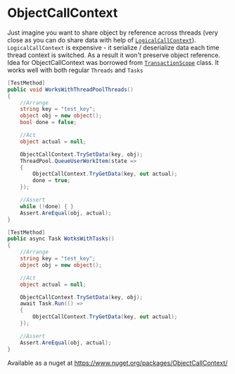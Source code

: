 # ObjectCallContext

Just imagine you want to share object by reference across threads (very close as you can do share data with help of [`LogicalCallContext`](https://msdn.microsoft.com/en-us/library/system.runtime.remoting.messaging.logicalcallcontext(v=vs.110).aspx)). `LogicalCallContext` is expensive - it serialize / deserialize data each time thread context is switched. As a result it won't preserve object reference. Idea for ObjectCallContext was borrowed from [`TransactionScope`](https://referencesource.microsoft.com/#System.Transactions/System/Transactions/Transaction.cs,a538de61b60d1252) class.
It works well with both regular `Threads` and `Tasks`

```c#
[TestMethod]
public void WorksWithThreadPoolThreads()
{
    //Arrange
    string key = "test_key";
    object obj = new object();
    bool done = false;

    //Act
    object actual = null;

    ObjectCallContext.TrySetData(key, obj);
    ThreadPool.QueueUserWorkItem(state =>
    {
        ObjectCallContext.TryGetData(key, out actual);
        done = true;
    });

    //Assert
    while (!done) { }
    Assert.AreEqual(obj, actual);
}

[TestMethod]
public async Task WotksWithTasks()
{
    //Arrange
    string key = "test_key";
    object obj = new object();

    //Act
    object actual = null;

    ObjectCallContext.TrySetData(key, obj);
    await Task.Run(() =>
    {
        ObjectCallContext.TryGetData(key, out actual);
    });

    //Assert
    Assert.AreEqual(obj, actual);
}
```


Available as a nuget at https://www.nuget.org/packages/ObjectCallContext/
